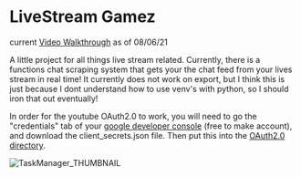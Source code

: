 # LiveStream Gamez
current [Video Walkthrough](https://www.youtube.com/watch?v=5p7jGhb4sBw) as of 08/06/21

A little project for all things live stream related.  Currently, there is a functions chat scraping system that gets your the chat feed from your lives stream in real time!  It currently does not work on export, but I think this is just because I dont understand how to use venv's with python, so I should iron that out eventually!

In order for the youtube OAuth2.0 to work, you will need to go the "credentials" tab of your [google developer console](https://console.cloud.google.com/apis/credentials) (free to make account), and download the client_secrets.json file.  Then put this into the [OAuth2.0 directory](https://github.com/ACB-prgm/LiveStreamGamez.nosync/tree/master/ProjectFiles/OAuth2).

![TaskManager_THUMBNAIL](https://user-images.githubusercontent.com/63984796/136270351-0d0e40d7-eb9b-4de4-a471-ba79307c3a16.png)

